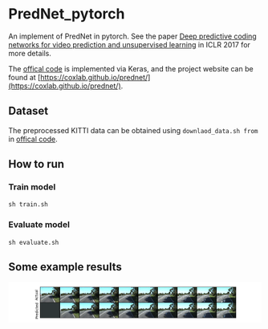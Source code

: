 # PredNet_pytorch

An implement of PredNet in pytorch. See the paper [Deep predictive coding networks for video prediction and unsupervised learning](https://arxiv.org/abs/1605.08104) in ICLR 2017 for more details.

The [offical code](https://github.com/coxlab/prednet) is implemented via Keras, and the project website can be found at [https://coxlab.github.io/prednet/](https://coxlab.github.io/prednet/).

## Dataset
The preprocessed KITTI data can be obtained using `downlaod_data.sh from` in [offical code](https://github.com/coxlab/prednet).

## How to run
### Train model
```
sh train.sh
```
### Evaluate model
```
sh evaluate.sh
```

## Some example results
![example](./kitti_results/prediction_plots/use_pretrained_weights/plot_5.png)
